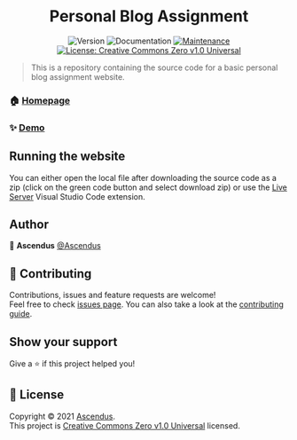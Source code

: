 <h1 align="center">Personal Blog Assignment</h1>
<p align="center">
    <img alt="Version" src="https://img.shields.io/badge/version-1.0.0-blue.svg?cacheSeconds=2592000" />
    <img alt="Documentation" src="https://img.shields.io/badge/documentation-no-brightgreen.svg" />
    <a href="+https://github.com/Ascendus/PersonalBlogAssignment/" target="_blank">
        <img alt="Maintenance" src="https://img.shields.io/badge/Maintained%3F-no-green.svg" />
    </a>
    <a href="https://creativecommons.org/publicdomain/zero/1.0/" target="_blank">
        <img alt="License: Creative Commons Zero v1.0 Universal" src="https://img.shields.io/github/license/Ascendus/PersonalBlogAssignment/" />
    </a>
</p>

> This is a repository containing the source code for a basic personal blog assignment website.

### 🏠 [Homepage](https://github.com/Ascendus/PersonalBlogAssignment)

### ✨ [Demo](https://matrixdev.xyz)

## Running the website
You can either open the local file after downloading the source code as a zip (click on the green code button and select download zip) or use the [Live Server](https://marketplace.visualstudio.com/items?itemName=ritwickdey.LiveServer) Visual Studio Code extension.

## Author

👤 **Ascendus**
[@Ascendus](https://github.com/Ascendus)

## 🤝 Contributing
Contributions, issues and feature requests are welcome!<br />Feel free to check [issues page](https://github.com/Ascendus/PersonalBlogAssignment/issues). You can also take a look at the [contributing guide](https://github.com/Ascendus/PersonalBlogAssignment/blob/main/.github/CONTRIBUTING.md).

## Show your support
Give a ⭐️ if this project helped you!

## 📝 License

Copyright © 2021 [Ascendus](https://github.com/Ascendus).<br />
This project is [Creative Commons Zero v1.0 Universal](https://creativecommons.org/publicdomain/zero/1.0/) licensed.
